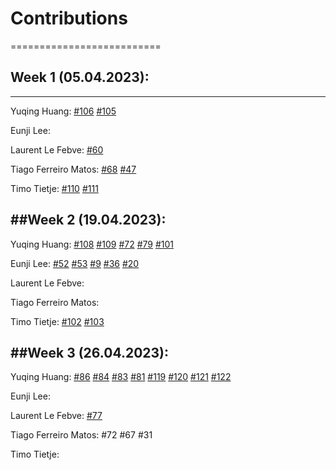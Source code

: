 # Contributions 
==========================

## Week 1 (05.04.2023):
--------------------------
Yuqing Huang: [#106](https://github.com/sopra-fs23-group-41/Server/issues/106) [#105](https://github.com/sopra-fs23-group-41/Server/issues/105) 

Eunji Lee:

Laurent Le Febve: [#60](https://github.com/sopra-fs23-group-41/Client/issues/60) 

Tiago Ferreiro Matos: [#68](https://github.com/sopra-fs23-group-41/Client/issues/68) [#47](https://github.com/sopra-fs23-group-41/Client/issues/47)

Timo Tietje: [#110](https://github.com/sopra-fs23-group-41/Server/issues/106) [#111](https://github.com/sopra-fs23-group-41/Server/issues/111)

##Week 2 (19.04.2023):
-------------------------
Yuqing Huang: [#108](https://github.com/sopra-fs23-group-41/Server/issues/108) [#109](https://github.com/sopra-fs23-group-41/Server/issues/109) [#72](https://github.com/sopra-fs23-group-41/Server/issues/72) [#79](https://github.com/sopra-fs23-group-41/Server/issues/79) [#101](https://github.com/sopra-fs23-group-41/Server/issues/101)

Eunji Lee: [#52](https://github.com/sopra-fs23-group-41/Client/issues/52) [#53](https://github.com/sopra-fs23-group-41/Client/issues/53) [#9](https://github.com/sopra-fs23-group-41/Client/issues/9) [#36](https://github.com/sopra-fs23-group-41/Client/issues/36) [#20](https://github.com/sopra-fs23-group-41/Client/issues/20)

Laurent Le Febve:

Tiago Ferreiro Matos:

Timo Tietje: [#102](https://github.com/sopra-fs23-group-41/Server/issues/102) [#103](https://github.com/sopra-fs23-group-41/Server/issues/103)

##Week 3 (26.04.2023):
-------------------------
Yuqing Huang: [#86](https://github.com/sopra-fs23-group-41/Server/issues/86) [#84](https://github.com/sopra-fs23-group-41/Server/issues/84) [#83](https://github.com/sopra-fs23-group-41/Server/issues/83) [#81](https://github.com/sopra-fs23-group-41/Server/issues/81) [#119](https://github.com/sopra-fs23-group-41/Server/issues/119) [#120](https://github.com/sopra-fs23-group-41/Server/issues/120) [#121](https://github.com/sopra-fs23-group-41/Server/issues/121) [#122](https://github.com/sopra-fs23-group-41/Server/issues/122)

Eunji Lee: 

Laurent Le Febve: [#77](https://github.com/sopra-fs23-group-41/Client/issues/77) 

Tiago Ferreiro Matos: #72 #67 #31

Timo Tietje: 
